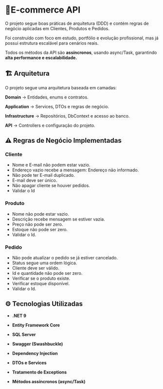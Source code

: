 # 🛒E-commerce API

O projeto segue boas práticas de arquitetura (DDD) e contém regras de negócio aplicadas em Clientes, Produtos e Pedidos.

Foi construído com foco em estudo, portfólio e evolução profissional, mas já possui estrutura escalável para cenários reais.

Todos os métodos da API são **assíncronos**, usando async/Task, garantindo **alta performance e escalabilidade.**

## 🏗️ Arquitetura

O projeto segue uma arquitetura baseada em camadas:

**Domain** → Entidades, enums e contratos.

**Application** → Services, DTOs e regras de negócio.

**Infrastructure** → Repositórios, DbContext e acesso ao banco.

**API** → Controllers e configuração do projeto.

## ⚠️ Regras de Negócio Implementadas
### Cliente
 - Nome e E-mail não podem estar vazio.
 - Endereço vazio recebe a mensagem: Endereço não informado.
 - Não pode ter E-mail duplicado.
 - E-mail deve ser único.
 - Não apagar cliente se houver pedidos.
 - Validar o Id

### Produto
 - Nome não pode estar vazio.
 - Descrição recebe mensagem se estiver vazia.
 - Preço não pode ser zero.
 - Estoque não pode ser zero.
 - Validar o Id.

### Pedido
 - Não pode atualizar o pedido se já estiver cancelado.
 - Status segue uma ordem lógica.
 - Cliente deve ser válido.
 - Id e quantidade não pode ser zero.
 - Verificar se o produto existe.
 - Verificar estoque disponível.
 - Validar o Id.

## ⚙️ Tecnologias Utilizadas

 - **.NET 9**

 - **Entity Framework Core**

 - **SQL Server**

 - **Swagger (Swashbuckle)**

 - **Dependency Injection**

 - **DTOs e Services**

 - **Tratamento de Exceptions**

 - **Métodos assíncronos (async/Task)**
